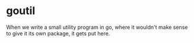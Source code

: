 # goutil

When we write a small utility program in go, where it wouldn't make sense to
give it its own package, it gets put here.
